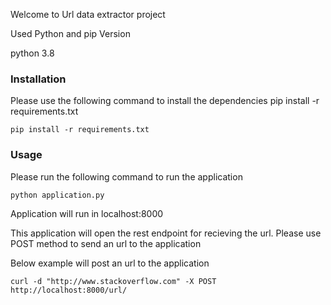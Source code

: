 Welcome to Url data extractor project

Used Python and pip Version

python 3.8


### Installation

Please use the following command to install the dependencies
pip install -r requirements.txt
```
pip install -r requirements.txt

```


### Usage

Please run the following command to run the application
```
python application.py

```
Application will run in localhost:8000 

This application will open the rest endpoint for recieving the
url. Please use POST method to send an url to the application
 
Below example will post an url to the application

```
curl -d "http://www.stackoverflow.com" -X POST http://localhost:8000/url/
```